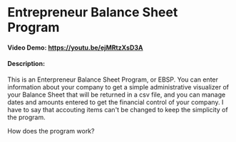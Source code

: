 # Entrepreneur Balance Sheet Program
#### Video Demo:  <https://youtu.be/ejMRtzXsD3A>
#### Description:

This is an Enterpreneur Balance Sheet Program, or EBSP. You can enter information about your company to get a simple administrative visualizer of your Balance Sheet that will be returned in a csv file, and you can manage dates and amounts entered to get the financial control of your company. I have to say that accouting items can't be changed to keep the simplicity of the program.

How does the program work?


